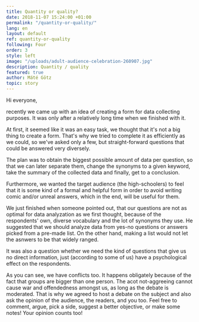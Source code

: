 ```yaml
---
title: Quantity or quality?
date: 2018-11-07 15:24:00 +01:00
permalink: "/quantity-or-quality/"
lang: en
layout: default
ref: quantity-or-quality
following: Four
order: 3
style: left
image: "/uploads/adult-audience-celebration-260907.jpg"
description: Quantity / quality
featured: true
author: Máté Götz
topic: story
---
```


Hi everyone,

recently we came up with an idea of creating a form for data collecting purposes. It was only after a relatively long time when we finished with it.

At first, it seemed like it was an easy task, we thought that it's not a big thing to create a form. That's why we tried to complete it as efficiently as we could, so we've asked only a few, but straight-forward questions that could be answered very diversely.

The plan was to obtain the biggest possible amount of data per question, so that we can later separate them, change the synonyms to a given keyword, take the summary of the collected data and finally, get to a conclusion.

Furthermore, we wanted the target audience (the high-schoolers) to feel that it is some kind of a formal and helpful form in order to avoid writing comic and/or unreal answers, which in the end, will be useful for them.

We just finished when someone pointed out, that our questions are not as optimal for data analyzation as we first thought, because of the respondents' own, diverse vocabulary and the lot of synonyms they use. He suggested that we should analyze data from yes-no questions or answers picked from a pre-made list. On the other hand, making a list would not let the asnwers to be that widely ranged.

It was also a question whether we need the kind of questions that give us no direct information, just (according to some of us) have a psychological effect on the respondents.

As you can see, we have conflicts too. It happens obligately because of the fact that groups are bigger than one person. The acot not-aggreeing cannot cause war and offendedness amongst us, as long as the debate is moderated. That is why we agreed to host a debate on the subject and also ask the opinion of the audience, the readers, and you too. Feel free to comment, argue, pick a side, suggest a better objective, or make some notes! Your opinion counts too!
